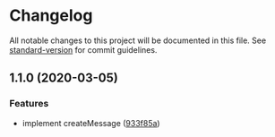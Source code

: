 # Changelog

All notable changes to this project will be documented in this file. See [standard-version](https://github.com/conventional-changelog/standard-version) for commit guidelines.

## 1.1.0 (2020-03-05)


### Features

* implement createMessage ([933f85a](https://github.com/edvardchen/protobuf-jsx/commit/933f85a))
